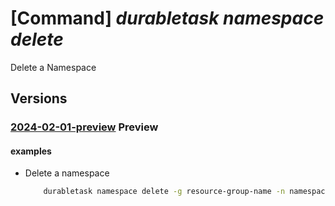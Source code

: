 # [Command] _durabletask namespace delete_

Delete a Namespace

## Versions

### [2024-02-01-preview](/Resources/mgmt-plane/L3N1YnNjcmlwdGlvbnMve30vcmVzb3VyY2Vncm91cHMve30vcHJvdmlkZXJzL21pY3Jvc29mdC5kdXJhYmxldGFzay9uYW1lc3BhY2VzL3t9/2024-02-01-preview.xml) **Preview**

<!-- mgmt-plane /subscriptions/{}/resourcegroups/{}/providers/microsoft.durabletask/namespaces/{} 2024-02-01-preview -->

#### examples

- Delete a namespace
    ```bash
        durabletask namespace delete -g resource-group-name -n namespace-name
    ```
